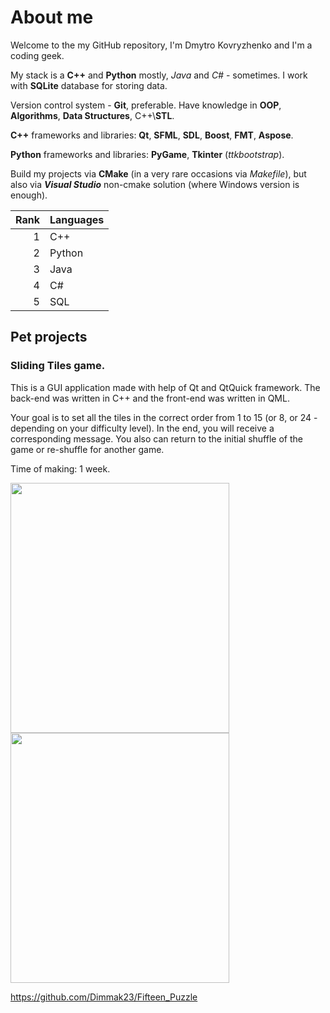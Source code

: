 # About me

Welcome to the my GitHub repository, I'm Dmytro Kovryzhenko and I'm a coding geek.

My stack is a **C++** and **Python** mostly, _Java_ and _C#_ - sometimes.
I work with **SQLite** database for storing data.

Version control system - **Git**, preferable.
Have knowledge in **OOP**, **Algorithms**, **Data Structures**, C++\\**STL**.

**C++** frameworks and libraries: **Qt**, **SFML**, **SDL**, **Boost**, **FMT**, **Aspose**.

**Python** frameworks and libraries: **PyGame**, **Tkinter** (_ttkbootstrap_).

Build my projects via **CMake** (in a very rare occasions via _Makefile_),
but also via _**Visual Studio**_ non-cmake solution (where Windows version is enough).

| Rank | Languages |
| ---: | --------- |
|    1 | C++       |
|    2 | Python    |
|    3 | Java      |
|    4 | C#        |
|    5 | SQL       |

## Pet projects

### Sliding Tiles game.

This is a GUI application made with help of Qt and QtQuick framework. The back-end was written in C++ and the front-end was written in QML.

Your goal is to set all the tiles in the correct order from 1 to 15 (or 8, or 24 - depending on your difficulty level).
In the end, you will receive a corresponding message. You also can return to the initial shuffle of the game or re-shuffle for 
another game.

Time of making: 1 week.

<img src="https://user-images.githubusercontent.com/36036315/221845153-58e35a38-ee07-4fd1-8afd-06a5868bed5a.gif" alt="" data-canonical-src="" width="350" height="400" />   <img src="https://user-images.githubusercontent.com/36036315/221845235-f23bdacc-cb5c-45bd-9f20-0accaf82e8cc.gif" alt="" data-canonical-src="" width="350" height="400" />

https://github.com/Dimmak23/Fifteen_Puzzle

